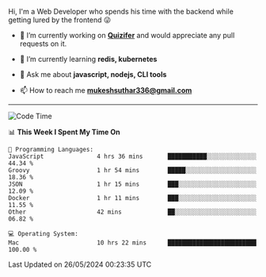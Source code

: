 Hi, I'm a Web Developer who spends his time with the backend while getting lured by the frontend 😜

- 🔭 I’m currently working on **[Quizifer](https://github.com/SutharMukesh/Quizifer/)** and would appreciate any pull requests on it.

- 🌱 I’m currently learning **redis, kubernetes**

- 💬 Ask me about **javascript, nodejs, CLI tools**

- 📫 How to reach me **mukeshsuthar336@gmail.com**

---
<!--START_SECTION:waka-->
![Code Time](http://img.shields.io/badge/Code%20Time-2%2C973%20hrs%2019%20mins-blue)

📊 **This Week I Spent My Time On** 

```text
💬 Programming Languages: 
JavaScript               4 hrs 36 mins       ███████████░░░░░░░░░░░░░░   44.34 % 
Groovy                   1 hr 54 mins        █████░░░░░░░░░░░░░░░░░░░░   18.36 % 
JSON                     1 hr 15 mins        ███░░░░░░░░░░░░░░░░░░░░░░   12.09 % 
Docker                   1 hr 11 mins        ███░░░░░░░░░░░░░░░░░░░░░░   11.55 % 
Other                    42 mins             ██░░░░░░░░░░░░░░░░░░░░░░░   06.82 % 

💻 Operating System: 
Mac                      10 hrs 22 mins      █████████████████████████   100.00 % 
```


 Last Updated on 26/05/2024 00:23:35 UTC
<!--END_SECTION:waka-->
